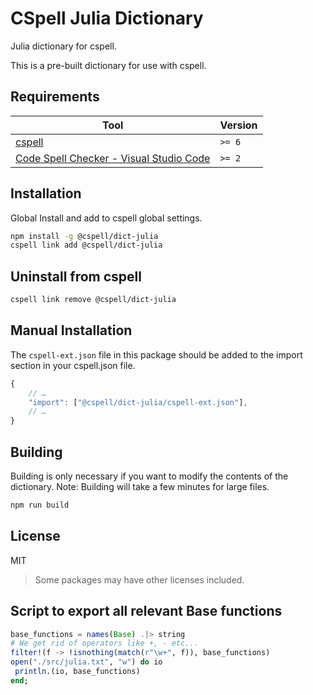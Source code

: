 # CSpell Julia Dictionary

Julia dictionary for cspell.

This is a pre-built dictionary for use with cspell.

## Requirements

| Tool                                                                                                                                 | Version |
| ------------------------------------------------------------------------------------------------------------------------------------ | ------- |
| [cspell](https://github.com/streetsidesoftware/cspell)                                                                               | `>= 6`  |
| [Code Spell Checker - Visual Studio Code](https://marketplace.visualstudio.com/items?itemName=streetsidesoftware.code-spell-checker) | `>= 2`  |

## Installation

Global Install and add to cspell global settings.

```sh
npm install -g @cspell/dict-julia
cspell link add @cspell/dict-julia
```

## Uninstall from cspell

```sh
cspell link remove @cspell/dict-julia
```

## Manual Installation

The `cspell-ext.json` file in this package should be added to the import section in your cspell.json file.

```javascript
{
    // …
    "import": ["@cspell/dict-julia/cspell-ext.json"],
    // …
}
```

## Building

Building is only necessary if you want to modify the contents of the dictionary. Note: Building will take a few minutes for large files.

```sh
npm run build
```

## License

MIT

> Some packages may have other licenses included.

## Script to export all relevant Base functions

```julia
base_functions = names(Base) .|> string
# We get rid of operators like +, - etc...
filter!(f -> !isnothing(match(r"\w+", f)), base_functions)
open("./src/julia.txt", "w") do io
 println.(io, base_functions)
end;
```
